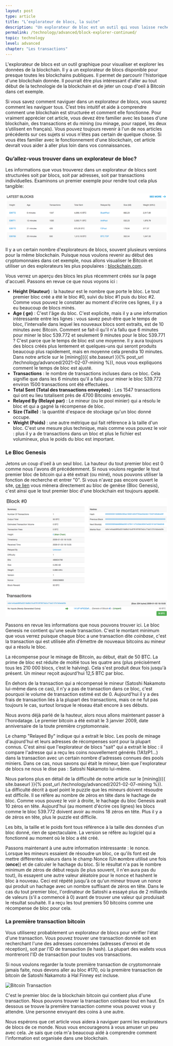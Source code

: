 ```yaml
---
layout: post
type: article
title: "L’explorateur de blocs, la suite"
description: "Un explorateur de bloc est un outil qui vous laisse rechercher des données sur une blockchain. Ici, nous regardons quel type d’information vous trouverez."
permalink: /technology/advanced/block-explorer-continued/
topic: technology
level: advanced
chapter: "Les transactions"
---
```


L'explorateur de blocs est un outil graphique pour visualiser et explorer les données de la blockchain. Il y a un explorateur de blocs disponible pour presque toutes les blockchains publiques. Il permet de parcourir l'historique d'une blockchain donnée. Il pourrait être plus intéressant d'aller au tout début de la technologie de la blockchain et de jeter un coup d'oeil à Bitcoin dans cet exemple.

Si vous savez comment naviguer dans un explorateur de blocs, vous saurez comment les naviguer tous. C’est très intuitif et aide à comprendre comment une blockchain est structurée et comment elle fonctionne. Pour vraiment apprécier cet article, vous devez être familier avec les bases d'une blockchain, des transactions et du mining (ou minage, pour rappel, les deux s’utilisent en français). Vous pouvez toujours revenir à l'un de nos articles précédents sur ces sujets si vous n'êtes pas certain de quelque chose. Si vous êtes familier avec le fonctionnement d'une blockchain, cet article devrait vous aider à aller plus loin dans vos connaissances.

### Qu’allez-vous trouver dans un explorateur de bloc?

Les informations que vous trouverez dans un explorateur de blocs sont structurées soit par blocs, soit par adresses, soit par transactions individuelles. Examinons un premier exemple pour rendre tout cela plus tangible:

<div class="my-4">
    <img src="/assets/post_files/technology/advanced/block-explorer-continued/latest_blocks.png" alt="Latest blocks">
</div>

Il y a un certain nombre d'explorateurs de blocs, souvent plusieurs versions pour la même blockchain. Puisque nous voulons revenir au début des cryptomonnaies dans cet exemple, nous allons visualiser le Bitcoin et utiliser un des explorateurs les plus populaires : [blockchain.com](https://www.blockchain.com/explorer).

Vous verrez un aperçu des blocs les plus récemment créés sur la page d'accueil. Passons en revue ce que nous voyons ici :

- **Height (Hauteur)** : la hauteur est le nombre que porte le bloc. Le tout premier bloc créé a été le bloc #0, suivi du bloc #1 puis du bloc #2. Comme vous pouvez le constater au moment d'écrire ces lignes, il y a eu beaucoup de blocs minés.
- **Age ( ge)** : C'est l'âge du bloc. C'est explicite, mais il y a une information intéressante entre les lignes : vous savez peut-être que le temps de bloc, l'intervalle dans lequel les nouveaux blocs sont extraits, est de 10 minutes avec Bitcoin. Comment se fait-il qu'il n'a fallu que 6 minutes pour miner le bloc 539.772 et seulement 9 minutes pour le bloc 539.771 ? C'est parce que le temps de bloc est une moyenne. Il y aura toujours des blocs créés plus lentement et quelques-uns qui seront produits beaucoup plus rapidement, mais en moyenne cela prendra 10 minutes. Dans notre article sur le [mining]({{ site.baseurl }}{% post_url /technology/advanced/2021-02-07-mining %}), nous vous expliquons comment le temps de bloc est ajusté.
- **Transactions** : le nombre de transactions incluses dans ce bloc. Cela signifie que dans les 6 minutes qu'il a fallu pour miner le bloc 539.772 environ 1500 transactions ont été effectuées.
- **Total Sent (Total des transactions envoyées)** : Les 1547 transactions qui ont eu lieu totalisent près de 4700 Bitcoins envoyés.
- **Relayed By (Relayé par)** : Le mineur (ou le pool minier) qui a résolu le bloc et qui a gagné la récompense de bloc.
- **Size (Taille)** : la quantité d'espace de stockage qu'un bloc donné occupe.
- **Weight (Poids)** : une autre métrique qui fait référence à la taille d'un bloc. C'est une mesure plus technique, mais comme vous pouvez le voir : plus il y a de transactions dans un bloc et plus le fichier est volumineux, plus le poids du bloc est important.

### Le Bloc Genesis

Jetons un coup d'oeil à un seul bloc. La hauteur du tout premier bloc est 0 comme nous l'avons dit précédemment. Si nous voulons regarder le tout premier bloc de bitcoin qui a été extrait (ou miné), nous pouvons utiliser la fonction de recherche et entrer "0". Si vous n'avez pas encore ouvert le site, [ce lien](https://www.blockchain.com/fr/btc/block-height/0) vous mènera directement au bloc de genèse (Bloc Genesis), c'est ainsi que le tout premier bloc d'une blockchain est toujours appelé.

<div class="my-4">
    <img src="/assets/post_files/technology/advanced/block-explorer-continued/genesis_block.png" alt="The Genesis Block">
</div>

Passons en revue les informations que nous pouvons trouver ici. Le bloc Genesis ne contient qu'une seule transaction. C'est le montant minimum que vous verrez puisque chaque bloc a une transaction dite _coinbase_, c'est la transaction qui est utilisée afin d’émettre de nouveaux bitcoins au mineur qui a résolu le bloc.

La récompense pour le minage de Bitcoin, au début, était de 50 BTC. La prime de bloc est réduite de moitié tous les quatre ans (plus précisément tous les 210 000 blocs, c’est le halving). Cela s'est produit deux fois jusqu'à présent. Un mineur reçoit aujourd'hui 12,5 BTC par bloc.

En dehors de la transaction qui a récompensé le mineur (Satoshi Nakamoto lui-même dans ce cas), il n'y a pas de transaction dans ce bloc, c'est pourquoi le volume de transaction estimé est de 0. Aujourd'hui il y a des frais de transaction liés à la plupart des transactions, mais ce ne fut pas toujours le cas, surtout lorsque le réseau était encore à ses débuts.

Nous avons déjà parlé de la hauteur, alors nous allons maintenant passer à l'horodatage. Le premier bitcoin a été extrait le 3 janvier 2009, date anniversaire de la toute première cryptomonnaie.

Le champ "Relayed By" indique qui a extrait le bloc. Les pools de minage d'aujourd'hui et leurs adresses de récompenses sont pour la plupart connus. C'est ainsi que l'explorateur de blocs "sait" qui a extrait le bloc : il compare l'adresse qui a reçu les coins nouvellement générés (1A1zP1...) dans la transaction avec un certain nombre d'adresses connues des pools miniers. Dans ce cas, nous savons qui était le mineur, bien que l'explorateur de blocs ne nous le dise pas : Satoshi Nakamoto lui-même.

Nous parlons plus en détail de la difficulté de notre article sur le [mining]({{ site.baseurl }}{% post_url /technology/advanced/2021-02-07-mining %}). La difficulté décrit à quel point le puzzle que les mineurs doivent résoudre est difficile. Il se réfère au nombre de zéros en tête dans le hachage de bloc. Comme vous pouvez le voir à droite, le hachage du bloc Genesis avait 10 zéros en tête. Aujourd'hui (au moment d'écrire ces lignes) les blocs comme le bloc 539.772 doivent avoir au moins 18 zéros en tête. Plus il y a de zéros en tête, plus le puzzle est difficile.

Les bits, la taille et le poids font tous référence à la taille des données d'un bloc donné, rien de spectaculaire. La version se réfère au logiciel qui a fonctionné au moment où le bloc a été créé.

Passons maintenant à une autre information intéressante : le nonce. Lorsque les mineurs essaient de résoudre un bloc, ce qu'ils font est de mettre différentes valeurs dans le champ Nonce (Un **n**ombre utilisé une fois (**once**)) et de calculer le hachage du bloc. Si le résultat n'a pas le nombre minimum de zéros de début requis (le plus souvent, il n'en aura pas du tout), ils essayent une autre valeur aléatoire pour le nonce et hashent le bloc à nouveau. Ceci est répété jusqu'à ce qu'un mineur trouve un nonce qui produit un hachage avec un nombre suffisant de zéros en tête. Dans le cas du tout premier bloc, l'ordinateur de Satoshi a essayé plus de 2 milliards de valeurs (s'il a commencé à 0) avant de trouver une valeur qui produisait le résultat souhaité. Il a reçu les tout premiers 50 bitcoins comme une récompense de bloc pour cela.

### La première transaction bitcoin

Vous utiliserez probablement un explorateur de blocs pour vérifier l'état d'une transaction. Vous pouvez trouver une transaction donnée soit en recherchant l'une des adresses concernées (adresses d'envoi et de réception), soit par l'ID de transaction (le hash). La plupart des wallets vous montreront l'ID de transaction pour toutes vos transactions.

Si nous voulons regarder la toute première transaction de cryptomonnaie jamais faite, nous devons aller au bloc #170, où la première transaction de bitcoin de Satoshi Nakamoto à Hal Finney est incluse.

<div class="my-4">
    <img src="/assets/post_files/technology/advanced/block-explorer-continued/Transacciones.png" alt="Bitcoin Transaction">
</div>

C'est le premier bloc de la blockchain bitcoin qui contient plus d'une transaction. Nous pouvons trouver la transaction coinbase tout en haut.  En dessous se trouve la première transaction comme vous pouvez vous y attendre. Une personne envoyant des coins à une autre.

Nous espérons que cet article vous aidera à naviguer parmi les explorateurs de blocs de ce monde. Nous vous encourageons à vous amuser un peu avec cela. Je sais que cela m'a beaucoup aidé à comprendre comment l'information est organisée dans une blockchain.
